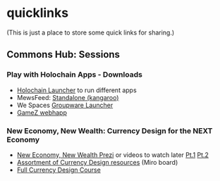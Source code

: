 # quicklinks

(This is just a place to store some quick links for sharing.)

## Commons Hub: Sessions

### Play with Holochain Apps - Downloads

- [Holochain Launcher](https://github.com/holochain/launcher/releases/) to run different apps
- MewsFeed: [Standalone (kangaroo)](https://github.com/GeekGene/mewsfeed-kangaroo/releases/) 
- We Spaces [Groupware Launcher](https://github.com/lightningrodlabs/we/releases/)
- [GameZ webhapp](https://github.com/holochain-apps/gamez/releases/)

### New Economy, New Wealth: Currency Design for the NEXT Economy

- [New Economy, New Wealth Prezi](https://prezi.com/p/kobjfy-ggnao/?present=1) or videos to watch later [Pt.1](https://prezi.com/v/iueqxmvsas_m/pt-1-new-economy-new-wealth/?preview=1) [Pt.2](https://prezi.com/v/b1jmhommwrkp/pt-2-new-economy-new-wealth/?preview=1)
- [Assortment of Currency Design resources](https://miro.com/app/board/o9J_ko5bomE=/) (Miro board)
- [Full Currency Design Course](https://www.udemy.com/course/currency-design-for-social-change/)


